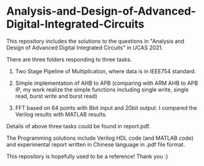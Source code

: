 # Analysis-and-Design-of-Advanced-Digital-Integrated-Circuits

This repository includes the solutions to the questions in "Analysis and Design of Advanced Digital Integrated Circuits" in UCAS 2021. 

There are three folders responding to three tasks. 
1. Two Stage Pipeline of Multiplication, where data is in IEEE754 standard.

2. Simple implementation of AHB to APB (comparing with ARM AHB to APB IP, my work realize the simple functions including single write, single read, burst write and burst read)

3. FFT based on 64 points with 8bit input and 20bit output. I compared the Verilog results with MATLAB results.

Details of above three tasks could be found in report.pdf. 

The Programming solutions include Verilog HDL code (and MATLAB code) and experimental report written in Chinese language in .pdf file format.

This repository is hopefully used to be a reference! Thank you :)
